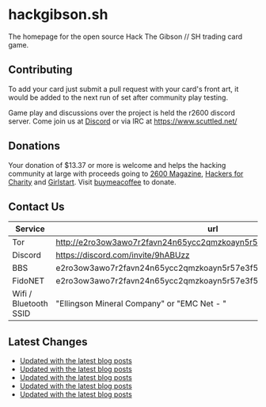 # hackgibson.sh
The homepage for the open source Hack The Gibson // SH trading card game.


## Contributing

To add your card just submit a pull request with your card's front art, it would be added to the next run of set after community play testing.

Game play and discussions over the project is held the r2600 discord server. Come join us at [Discord](https://discord.com/invite/9hABUzz) or via IRC at https://www.scuttled.net/


## Donations

Your donation of $13.37 or more is welcome and helps the hacking community at large with proceeds going to [2600 Magazine](https://2600.com/), [Hackers for Charity](https://hackersforcharity.org) and [Girlstart](https://girlstart.org).  Visit [buymeacoffee](https://www.buymeacoffee.com/hackgibson.sh) to donate.


## Contact Us

Service | url
-|-
Tor | http://e2ro3ow3awo7r2favn24n65ycc2qmzkoayn5r57e3f56nvjwdcgg32ad.onion
Discord | https://discord.com/invite/9hABUzz
BBS | e2ro3ow3awo7r2favn24n65ycc2qmzkoayn5r57e3f56nvjwdcgg32ad.onion:23
FidoNET | e2ro3ow3awo7r2favn24n65ycc2qmzkoayn5r57e3f56nvjwdcgg32ad.onion:24554
Wifi / Bluetooth SSID | "Ellingson Mineral Company" or "EMC Net - <fidonet address>"

## Latest Changes
<!-- BLOG-POST-LIST:START -->
- [Updated with the latest blog posts](https://github.com/DFW2600/hackgibson.sh/commit/aca8265a17b8dd0cfd85886bd41da29c9bde04ee)
- [Updated with the latest blog posts](https://github.com/DFW2600/hackgibson.sh/commit/d6d97c22d64a0c84525f0b7dce8f6f448805199d)
- [Updated with the latest blog posts](https://github.com/DFW2600/hackgibson.sh/commit/d104ce33d8b95afc376371fc2b160357e4a2d94e)
- [Updated with the latest blog posts](https://github.com/DFW2600/hackgibson.sh/commit/290c663b9a99a48794ccf7f3d6cfdee2b415f028)
- [Updated with the latest blog posts](https://github.com/DFW2600/hackgibson.sh/commit/18a4e1f049a152479516b589bb609d601494d389)
<!-- BLOG-POST-LIST:END -->
